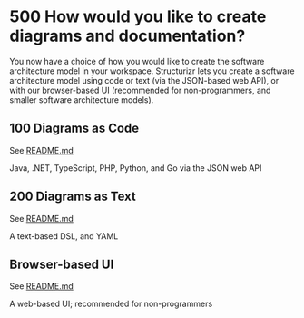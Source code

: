 # 500 How would you like to create diagrams and documentation?

You now have a choice of how you would like to create the software architecture model in your workspace. Structurizr lets you create a software architecture model using code or text (via the JSON-based web API), or with our browser-based UI (recommended for non-programmers, and smaller software architecture models).

## 100 Diagrams as Code

See [README.md](./100/README.md)

Java, .NET, TypeScript, PHP, Python, and Go via the JSON web API

## 200 Diagrams as Text

See [README.md](./200/README.md)

A text-based DSL, and YAML

## Browser-based UI

See [README.md](./300/README.md)

A web-based UI; recommended for non-programmers
